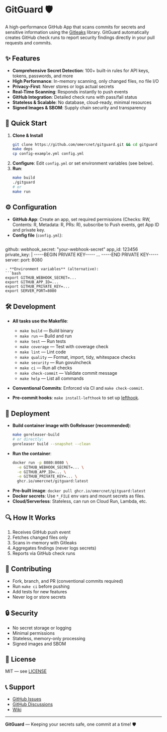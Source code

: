 # GitGuard 🛡️

A high-performance GitHub App that scans commits for secrets and sensitive information using the [Gitleaks](https://github.com/gitleaks/gitleaks) library. GitGuard automatically creates GitHub check runs to report security findings directly in your pull requests and commits.

## ✨ Features
- **Comprehensive Secret Detection**: 100+ built-in rules for API keys, tokens, passwords, and more
- **High Performance**: In-memory scanning, only changed files, no file I/O
- **Privacy-First**: Never stores or logs actual secrets
- **Real-Time Scanning**: Responds instantly to push events
- **GitHub Integration**: Detailed check runs with pass/fail status
- **Stateless & Scalable**: No database, cloud-ready, minimal resources
- **Signed Images & SBOM**: Supply chain security and transparency

## 🚀 Quick Start
1. **Clone & Install**
   ```bash
   git clone https://github.com/omercnet/gitguard.git && cd gitguard
   make deps
   cp config-example.yml config.yml
   ```
2. **Configure**: Edit `config.yml` or set environment variables (see below).
3. **Run**:
   ```bash
   make build
   ./gitguard
   # or
   make run
   ```

## ⚙️ Configuration
- **GitHub App**: Create an app, set required permissions (Checks: RW, Contents: R, Metadata: R, PRs: R), subscribe to Push events, get App ID and private key.
- **Config file** (`config.yml`):
  ```yaml
github:
  webhook_secret: "your-webhook-secret"
  app_id: 123456
  private_key: |
    -----BEGIN PRIVATE KEY-----
    ...
    -----END PRIVATE KEY-----
server:
  port: 8080
  ```
- **Environment variables** (alternative):
  ```bash
  export GITHUB_WEBHOOK_SECRET=...
  export GITHUB_APP_ID=...
  export GITHUB_PRIVATE_KEY=...
  export SERVER_PORT=8080
  ```

## 🛠️ Development
- **All tasks use the Makefile**:
  - `make build` — Build binary
  - `make run` — Build and run
  - `make test` — Run tests
  - `make coverage` — Test with coverage check
  - `make lint` — Lint code
  - `make quality` — Format, import, tidy, whitespace checks
  - `make security` — Run govulncheck
  - `make ci` — Run all checks
  - `make check-commit` — Validate commit message
  - `make help` — List all commands

- **Conventional Commits**: Enforced via CI and `make check-commit`.
- **Pre-commit hooks**: `make install-lefthook` to set up [lefthook](https://github.com/evilmartians/lefthook).

## 🚀 Deployment
- **Build container image with GoReleaser (recommended)**:
  ```bash
  make goreleaser-build
  # or directly:
  goreleaser build --snapshot --clean
  ```
- **Run the container**:
  ```bash
  docker run -p 8080:8080 \
    -e GITHUB_WEBHOOK_SECRET=... \
    -e GITHUB_APP_ID=... \
    -e GITHUB_PRIVATE_KEY=... \
    ghcr.io/omercnet/gitguard:latest
  ```
- **Pre-built image**: `docker pull ghcr.io/omercnet/gitguard:latest`
- **Docker secrets**: Use `*_FILE` env vars and mount secrets as files.
- **Cloud/Serverless**: Stateless, can run on Cloud Run, Lambda, etc.

## 🔍 How It Works
1. Receives GitHub push event
2. Fetches changed files only
3. Scans in-memory with Gitleaks
4. Aggregates findings (never logs secrets)
5. Reports via GitHub check runs

## 🤝 Contributing
- Fork, branch, and PR (conventional commits required)
- Run `make ci` before pushing
- Add tests for new features
- Never log or store secrets

## 🔒 Security
- No secret storage or logging
- Minimal permissions
- Stateless, memory-only processing
- Signed images and SBOM

## 📄 License
MIT — see [LICENSE](LICENSE)

## 📞 Support
- [GitHub Issues](https://github.com/omercnet/gitguard/issues)
- [GitHub Discussions](https://github.com/omercnet/gitguard/discussions)
- [Wiki](https://github.com/omercnet/gitguard/wiki)

---
**GitGuard** — Keeping your secrets safe, one commit at a time! 🛡️
